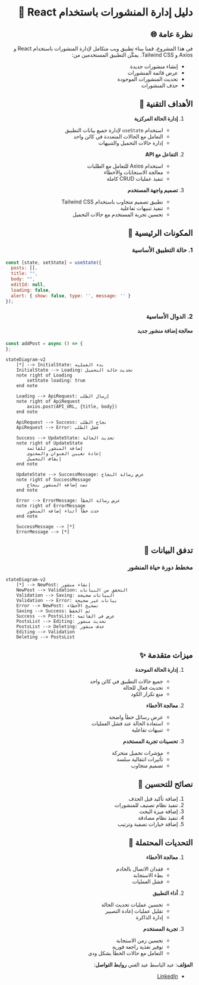 <div dir="rtl">

# دليل إدارة المنشورات باستخدام React 📝

## نظرة عامة 🌐

في هذا المشروع، قمنا ببناء تطبيق ويب متكامل لإدارة المنشورات باستخدام React و Axios و Tailwind CSS. يمكّن التطبيق المستخدمين من:

- إنشاء منشورات جديدة
- عرض قائمة المنشورات
- تحديث المنشورات الموجودة
- حذف المنشورات

## الأهداف التقنية 🎯

1. **إدارة الحالة المركزية**
   - استخدام `useState` لإدارة جميع بيانات التطبيق
   - التعامل مع الحالات المتعددة في كائن واحد
   - إدارة حالات التحميل والتنبيهات

2. **التفاعل مع API**
   - استخدام Axios للتعامل مع الطلبات
   - معالجة الاستجابات والأخطاء
   - تنفيذ عمليات CRUD كاملة

3. **تصميم واجهة المستخدم**
   - تطبيق تصميم متجاوب باستخدام Tailwind CSS
   - تنفيذ تنبيهات تفاعلية
   - تحسين تجربة المستخدم مع حالات التحميل

## المكونات الرئيسية 🧩

### 1. حالة التطبيق الأساسية

</div>


```javascript
const [state, setState] = useState({
  posts: [],
  title: "",
  body: "",
  editId: null,
  loading: false,
  alert: { show: false, type: '', message: '' }
});
```
<div dir="rtl">

### 2. الدوال الأساسية

#### معالجة إضافة منشور جديد

</div>

```javascript
const addPost = async () => {   
};
```
```mermaid
stateDiagram-v2
    [*] --> InitialState: بدء العملية
    InitialState --> Loading: تحديث حالة التحميل
    note right of Loading
        setState loading: true
    end note
    
    Loading --> ApiRequest: إرسال الطلب
    note right of ApiRequest
        axios.post(API_URL, {title, body})
    end note
    
    ApiRequest --> Success: نجاح الطلب
    ApiRequest --> Error: فشل الطلب
    
    Success --> UpdateState: تحديث الحالة
    note right of UpdateState
        إضافة المنشور للقائمة
        إعادة تعيين العنوان والمحتوى
        إيقاف التحميل
    end note
    
    UpdateState --> SuccessMessage: عرض رسالة النجاح
    note right of SuccessMessage
        تمت إضافة المنشور بنجاح
    end note
    
    Error --> ErrorMessage: عرض رسالة الخطأ
    note right of ErrorMessage
        حدث خطأ أثناء إضافة المنشور
    end note
    
    SuccessMessage --> [*]
    ErrorMessage --> [*]
```

<div dir="rtl">

## تدفق البيانات 🔄

### مخطط دورة حياة المنشور

</div>

```mermaid
stateDiagram-v2
    [*] --> NewPost: إنشاء منشور
    NewPost --> Validation: التحقق من البيانات
    Validation --> Saving: البيانات صحيحة
    Validation --> Error: بيانات غير صحيحة
    Error --> NewPost: تصحيح الأخطاء
    Saving --> Success: تم الحفظ
    Success --> PostsList: عرض في القائمة
    PostsList --> Editing: تحديث منشور
    PostsList --> Deleting: حذف منشور
    Editing --> Validation
    Deleting --> PostsList
```

<div dir="rtl">

## ميزات متقدمة ✨

1. **إدارة الحالة الموحدة**
   - جميع حالات التطبيق في كائن واحد
   - تحديث فعال للحالة
   - منع تكرار الكود

2. **معالجة الأخطاء**
   - عرض رسائل خطأ واضحة
   - استعادة الحالة عند فشل العمليات
   - تنبيهات تفاعلية

3. **تحسينات تجربة المستخدم**
   - مؤشرات تحميل متحركة
   - تأثيرات انتقالية سلسة
   - تصميم متجاوب

## نصائح للتحسين 🚀

1. إضافة تأكيد قبل الحذف
2. تنفيذ نظام تصنيف للمنشورات
3. إضافة ميزة البحث
4. تنفيذ نظام مصادقة
5. إضافة خيارات تصفية وترتيب

## التحديات المحتملة 🧩

1. **معالجة الأخطاء**
   - فقدان الاتصال بالخادم
   - بطء الاستجابة
   - فشل العمليات

2. **أداء التطبيق**
   - تحسين عمليات تحديث الحالة
   - تقليل عمليات إعادة التصيير
   - إدارة الذاكرة

3. **تجربة المستخدم**
   - تحسين زمن الاستجابة
   - توفير تغذية راجعة فورية
   - التعامل مع حالات الخطأ بشكل ودي

**المؤلف**: عبد الباسط عبد الغني
**روابط التواصل**:

- [LinkedIn](https://www.linkedin.com/in/abdulbasit-abdulgani)

</div>